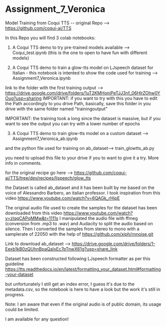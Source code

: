 # Assignment_7_Veronica
Model Training from Coqui TTS -- original Repo --> https://github.com/coqui-ai/TTS

In this Repo you will find 3 colab notebooks:

1) A Coqui TTS demo to try pre-trained models available --> Coqui_test.ipynb (this is the one to open to have fun with different models)

2) A Coqui TTS demo to train a glow-tts model on LJspeech dataset for Italian - this notebook is intented to show the code used for training --> Assignment7_Veronica.ipynb

link to the folder with the first training output --> https://drive.google.com/drive/folders/1uT2KMHoniPeTJJ3nf_06HlrZOhw0YOug?usp=sharing
IMPORTANT: if you want to try with this you have to edit the Path accordingly to you drive Path, basically, save this folder in you drive with the same folder named "trainingoutput"

IMPORTANT: the training took a long since the dataset is massive, but if you want to see the output you can try with a lower number of epochs

3) A Coqui TTS demo to train glow-tts model on a custom dataset --> Assignment7_Veronica_ab.ipynb

and the python file used for training on ab_dataset--> train_glowtts_ab.py

you need to upload this file to your drive if you to want to give it a try. More info in comments.

for the original recipe go here --> https://github.com/coqui-ai/TTS/tree/dev/recipes/ljspeech/glow_tts

the Dataset is called ab_dataset and it has been built by me based on the voice of Alessandro Barbero, an italian professor. I took inspiration from this video https://www.youtube.com/watch?v=6QAGk_rHipE

The original audio file used to create the samples for the dataset has been downloaded from this video https://www.youtube.com/watch?v=zlqqCAPqMMw&t=1111s
I manipulated the audio file with ffmeg (conversion from .mp3 to .wav) and Audacity to split the audio based on silence. Then I converted the samples from stereo to mono with a samplerate of 22050 with the help of https://github.com/xiph/rnnoise.git

Link to download ab_dataset --> https://drive.google.com/drive/folders/1-Eexb1kB0zQUhnBpaQaIxEc7pTnwX61g?usp=share_link

Dataset has been constructed following LJspeech formatter as per this guideline https://tts.readthedocs.io/en/latest/formatting_your_dataset.html#formatting-your-dataset

but unfortunately I still get an index error, I guess it's due to the metadata.csv, so the notebook is here to have a look but the work it's still in progress.

Note: I am aware that even if the original audio is of public domain, its usage could be limited.

I am available for any question!
